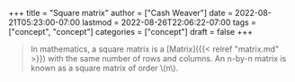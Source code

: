 +++
title = "Square matrix"
author = ["Cash Weaver"]
date = 2022-08-21T05:23:00-07:00
lastmod = 2022-08-26T22:06:22-07:00
tags = ["concept", "concept"]
categories = ["concept"]
draft = false
+++

> In mathematics, a square matrix is a [Matrix]({{< relref "matrix.md" >}}) with the same number of rows and columns. An n-by-n matrix is known as a square matrix of order \\(n\\).
